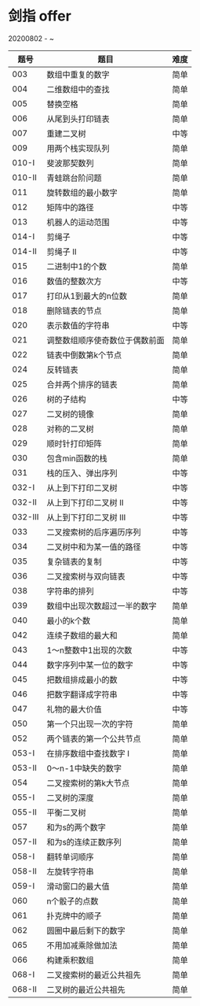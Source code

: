 # 剑指 offer

20200802 - ~

|题号|题目|难度|
|----|----|----|
|003|数组中重复的数字|简单|
|004|二维数组中的查找|简单|
|005|替换空格|简单|
|006|从尾到头打印链表|简单|
|007|重建二叉树|中等|
|009|用两个栈实现队列|简单|
|010-I|斐波那契数列|简单|
|010-II|青蛙跳台阶问题|简单|
|011|旋转数组的最小数字|简单|
|012|矩阵中的路径|中等|
|013|机器人的运动范围|中等|
|014-I|剪绳子|中等|
|014-II|剪绳子 II|中等|
|015|二进制中1的个数|简单|
|016|数值的整数次方|中等|
|017|打印从1到最大的n位数|简单|
|018|删除链表的节点|简单|
|020|表示数值的字符串|中等|
|021|调整数组顺序使奇数位于偶数前面|简单|
|022|链表中倒数第k个节点|简单|
|024|反转链表|简单|
|025|合并两个排序的链表|简单|
|026|树的子结构|中等|
|027|二叉树的镜像|简单|
|028|对称的二叉树|简单|
|029|顺时针打印矩阵|简单|
|030|包含min函数的栈|简单|
|031|栈的压入、弹出序列|中等|
|032-I|从上到下打印二叉树|中等|
|032-II|从上到下打印二叉树 II|中等|
|032-III|从上到下打印二叉树 III|中等|
|033|二叉搜索树的后序遍历序列|中等|
|034|二叉树中和为某一值的路径|中等|
|035|复杂链表的复制|中等|
|036|二叉搜索树与双向链表|中等|
|038|字符串的排列|中等|
|039|数组中出现次数超过一半的数字|简单|
|040|最小的k个数|简单|
|042|连续子数组的最大和|简单|
|043|1～n整数中1出现的次数|中等|
|044|数字序列中某一位的数字|中等|
|045|把数组排成最小的数|中等|
|046|把数字翻译成字符串|中等|
|047|礼物的最大价值|中等|
|050|第一个只出现一次的字符|简单|
|052|两个链表的第一个公共节点|简单|
|053-I|在排序数组中查找数字 I|简单|
|053-II|0～n-1中缺失的数字|简单|
|054|二叉搜索树的第k大节点|简单|
|055-I|二叉树的深度|简单|
|055-II|平衡二叉树|简单|
|057|和为s的两个数字|简单|
|057-II|和为s的连续正数序列|简单|
|058-I|翻转单词顺序|简单|
|058-II|左旋转字符串|简单|
|059-I|滑动窗口的最大值|简单|
|060|n个骰子的点数|简单|
|061|扑克牌中的顺子|简单|
|062|圆圈中最后剩下的数字|简单|
|065|不用加减乘除做加法|简单|
|066|构建乘积数组|简单|
|068-I|二叉搜索树的最近公共祖先|简单|
|068-II|二叉树的最近公共祖先|简单|